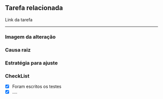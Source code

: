 ## Tarefa relacionada
Link da tarefa

---------------

### Imagem da alteração


### Causa raiz


### Estratégia para ajuste


### CheckList
- [x] Foram escritos os testes
- [x] ....